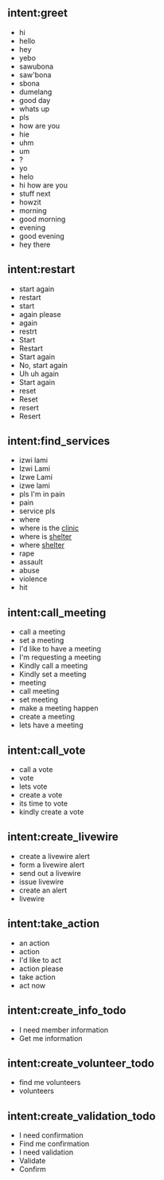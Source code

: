 ## intent:greet
- hi
- hello
- hey
- yebo
- sawubona
- saw'bona
- sbona
- dumelang
- good day
- whats up
- pls
- how are you
- hie
- uhm
- um
- ?
- yo
- helo
- hi how are you
- stuff next
- howzit
- morning
- good morning
- evening
- good evening
- hey there

## intent:restart
- start again
- restart
- start
- again please
- again
- restrt
- Start
- Restart
- Start again
- No, start again
- Uh uh again
- Start again
- reset
- Reset
- resert
- Resert

## intent:find_services
- izwi lami
- Izwi Lami
- Izwe Lami
- izwe lami
- pls I'm in pain
- pain
- service pls
- where
- where is the [clinic](service)
- where is [shelter](service)
- where [shelter](shelter)
- rape
- assault
- abuse
- violence
- hit

## intent:call_meeting
- call a meeting
- set a meeting
- I'd like to have a meeting
- I'm requesting a meeting
- Kindly call a meeting
- Kindly set a meeting
- meeting
- call meeting
- set meeting
- make a meeting happen
- create a meeting
- lets have a meeting

## intent:call_vote
- call a vote
- vote
- lets vote
- create a vote
- its time to vote
- kindly create a vote

## intent:create_livewire
- create a livewire alert
- form a livewire alert
- send out a livewire
- issue livewire
- create an alert
- livewire

## intent:take_action
- an action
- action
- I'd like to act
- action please
- take action
- act now

## intent:create_info_todo
- I need member information
- Get me information

## intent:create_volunteer_todo
- find me volunteers
- volunteers 

## intent:create_validation_todo
- I need confirmation
- Find me confirmation
- I need validation
- Validate
- Confirm
